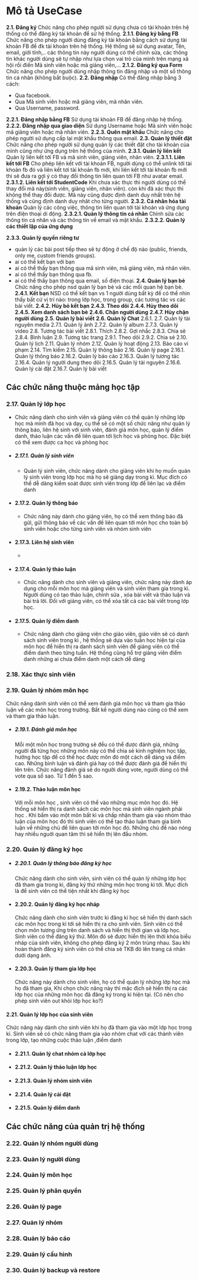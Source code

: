 # Mô tả UseCase

**2.1\. Đăng ký** Chức năng cho phép người sử dụng chưa có tài khoản trên hệ thống có thể đăng ký tài khoản để sử hệ thống. **2.1.1\. Đăng ký bằng FB** Chức năng cho phép người dùng đăng ký tài khoản bằng cách sử dụng tài khoản FB để đk tài khoản trên hệ thống. Hệ thống sẽ sử dụng avatar, Tên, email, giới tính,.. các thông tin này người dùng có thể chỉnh sửa, các thông tin khác người dùng sẽ tự nhập như lựa chọn vai trò của mình trên mạng xã hội rồi điền Mã sinh viên hoặc mã giảng viên,... **2.1.2\. Đăng ký qua Form** Chức năng cho phép người dùng nhập thông tin đăng nhập và một số thông tin cá nhân (không bắt buộc). **2.2\. Đăng nhập** Có thể đăng nhập bằng 3 cách:

- Qua facebook.
- Qua Mã sinh viên hoặc mã giảng viên, mã nhân viên.
- Qua Username, password.

**2.2.1\. Đăng nhập bằng FB** Sử dụng tài khoản FB để đăng nhập hệ thống. **2.2.2\. Đăng nhập qua giao diện** Sử dụng Username hoặc Mã sinh viên hoặc mã giảng viên hoặc mã nhân viên. **2.2.3\. Quên mật khẩu** Chức năng cho phép người sử dụng cấp lại mật khẩu thông qua email. **2.3\. Quản lý thiết đặt** Chức năng cho phép người sử dụng quản lý các thiết đặt cho tài khoản của mình cũng như ứng dụng trên hệ thống của mình. **2.3.1\. Quản lý liên kết** Quản lý liên kết tới FB và mã sinh viên, giảng viên, nhân viên. **2.3.1.1\. Liên kết tới FB** Cho phép liên kết với tài khoản FB, người dùng có thể unlink tới tài khoản fb đó và liên kết tơi tài khoản fb mới, khi liên kết tới tài khoản fb mới thì sẽ đưa ra gợi ý có thay đổi thông tin liên quan tới FB như avatar email. **2.3.1.2\. Liên kết tới StudentCode** Khi chưa xác thực thì người dùng có thể thay đổi mã này(sinh viên, giảng viên, nhân viên). còn khi đã xác thực thì không thể thay đổi được. Mã này cũng được định danh duy nhất trên hệ thống và cũng định danh duy nhât cho từng người. **2.3.2\. Cá nhân hóa tài khoản** Quản lý các công việc, thông tin liên quan tới tài khoản và ứng dụng trên điện thoại di động. **2.3.2.1\. Quản lý thông tin cá nhân** Chỉnh sửa các thông tin cá nhân và các thông tin về email và mật khẩu. **2.3.2.2\. Quản lý các thiết lập của ứng dụng**

**2.3.3\. Quản lý quyền riêng tư**

- quản lý các bài post tiếp theo sẽ tự động ở chế độ nào (public, friends, only me, custom friends groups).
- ai có thể kết bạn với bạn
- ai có thể thấy bạn thông qua mã sinh viên, mã giảng viên, mã nhân viên.
- ai có thể thấy bạn thông qua fb.
- ai có thể thấy bạn thông qua email, số điện thoại. **2.4\. Quản lý bạn bè** Chức năng cho phép nsd quản lý bạn bè và các mối quan hệ bạn bè. **2.4.1\. Kết bạn** NSD có thể kết bạn vs 1 người dùng bất kỳ để có thể nhìn thấy bất cứ vị trí nào: trong lớp học, trong group, các tương tác vs các bài viết. **2.4.2\. Hủy bỏ kết bạn** **2.4.3\. Theo dõi** **2.4.4\. Hủy theo dõi** **2.4.5\. Xem danh sách bạn bè** **2.4.6\. Chặn người dùng** **2.4.7\. Hủy chặn người dùng** **2.5\. Quản lý bài viết** **2.6\. Quản lý Chat** 2.6.1\. 2.7\. Quản lý tài nguyên media 2.7.1\. Quản lý ảnh 2.7.2\. Quản lý album 2.7.3\. Quản lý video 2.8\. Tương tác bài viết 2.8.1\. Thích 2.8.2\. Gợi nhắc 2.8.3\. Chia sẻ 2.8.4\. Bình luận 2.9\. Tương tác trang 2.9.1\. Theo dõi 2.9.2\. Chia sẻ 2.10\. Quản lý lịch 2.11\. Quản lý nhóm 2.12\. Quản lý hoạt động 2.13\. Báo cáo vi phạm 2.14\. Tìm kiếm 2.15\. Quản lý thông báo 2.16\. Quản lý page 2.16.1\. Quản lý thông báo 2.16.2\. Quản lý báo cáo 2.16.3\. Quản lý tương tác 2.16.4\. Quản lý người dung theo dõi 2.16.5\. Quản lý tài nguyên 2.16.6\. Quản lý cài đặt 2.16.7\. Quản lý bài viết

## Các chức năng thuộc mảng học tập

### 2.17\. Quản lý lớp học

- Chức năng dành cho sinh viên và giảng viên có thể quản lý những lớp học mà mình đã học và dạy, cụ thể sẽ có một số chức năng như quản lý thông báo, liên hệ sinh với sinh viên, đánh giá môn học, quản lý điểm danh, thảo luận các vấn đề liên quan tới lịch học và phòng học. Đặc biệt có thể xem được ca học và phòng học

- ##### 2.17.1\. Quản lý sinh viên

  - Quản lý sinh viên, chức năng dành cho giảng viên khi họ muốn quản lý sinh viên trong lớp học mà họ sẽ giảng dạy trong kì. Mục đích có thể dễ dàng kiểm soát được sinh viên trong lớp để liên lạc và điểm danh

- #### 2.17.2\. Quản lý thông báo

  - Chức năng này dành cho giảng viên, họ có thể xem thông báo đã gửi, gửi thông báo về các vấn đề liên quan tới môn học cho toàn bộ sinh viên hoặc cho từng sinh viên và nhóm sinh viên

- #### 2.17.3\. Liên hệ sinh viên

  +

- #### 2.17.4\. Quản lý thảo luận

  - Chức năng dành cho sinh viên và giảng viên, chức năng này dành áp dụng cho mỗi môn học mà giảng viên và sinh viên tham gia trong kì. Người dùng có tạo thảo luận, chỉnh sửa , xóa bài viết và thảo luận và bài trả lời. Đối với giảng viên, có thể xóa tất cả các bài viết trong lớp học.

- #### 2.17.5\. Quản lý điểm danh

  - Chức năng dành cho giảng viên cho giáo viên, giáo viên sẽ có danh sách sinh viên trong kì , hệ thống sẽ dựa vào tuần học hiện tại của môn học để hiển thị ra danh sách sinh viên để giảng viên có thể điểm danh theo từng tuần. Hệ thống cũng hỗ trợ giảng viên điểm danh những ai chưa điểm danh một cách dễ dàng

### 2.18\. Xác thực sinh viên

### 2.19\. Quản lý nhóm môn học

Chức năng dành sinh viên có thể xem đánh giá môn học và tham gia thảo luận về các môn học trong trường. Bất kề người dùng nào cũng có thể xem và tham gia thảo luận.

- ##### 2.19.1\. Đánh giá môn học

  Mỗi một môn học trong trường sẽ đều có thể được đánh giá, những người đã từng học những môn này có thể chia sẻ kinh nghiệm học tập, hướng học tập để có thể học được môn đó một cách dễ dàng và điểm cao. Những bình luận và đánh giá hay có thể được đánh giá để hiển thị lên trên. Chức năng đánh giá sẽ do người dùng vote, người dùng có thể vote qua số sao. Từ 1 đến 5 sao.

- #### 2.19.2\. Thảo luận môn học

  Với mỗi môn học , sinh viên có thể vào những mục môn học đó. Hệ thống sẽ hiển thị ra danh sách các môn học mà sinh viên ngành phải học . Khi bấm vào một môn bất kì và chấp nhận tham gia vào nhóm thảo luận của môn học đó thì sinh viên có thể tạo thảo luận tham gia bình luận về những chủ đề liên quan tới môn học đó. Những chủ đề nào nóng hay nhiều nguời quan tâm thì sẽ hiển thị lên đầu nhóm.

### 2.20\. Quản lý đăng ký học

- ##### 2.20.1\. Quản lý thông báo đăng ký học

  Chức năng dành cho sinh viên, sinh viên có thể quản lý những lớp học đã tham gia trong kì, đăng ký thử những môn học trong kì tới. Mục đích là để sinh viên có thể tiện nhất khi đăng ký học

- #### 2.20.2\. Quản lý đăng ký học nháp

  Chức năng dành cho sinh viên trước kì đăng kí học sẽ hiển thị danh sách các môn học trong kì tới sẽ hiển thị ra cho sinh viên. Sinh viên có thể chọn môn tương ứng trên danh sách và hiển thị thời gian và lớp học. Sinh viên có thể đăng ký thử. Môn đó sẽ được hiển thị lên thời khóa biểu nháp của sinh viên, không cho phép đăng ký 2 môn trùng nhau. Sau khi hoàn thành đăng ký sinh viên có thể chia sẻ TKB đó lên trang cá nhân dưới dạng ảnh.

- #### 2.20.3\. Quản lý tham gia lớp học

  Chức năng này dành cho sinh viên, họ có thể quản lý những lớp học mà họ đã tham gia, Khi chọn chức năng này thì mặc địch sẽ hiển thị ra các lớp học của những môn học đã đăng ký trong kì hiện tại. (Có nên cho phép sinh viên out khỏi lớp học ko?)

#### 2.21\. Quản lý lớp học của sinh viên

Chức năng này dành cho sinh viên khi họ đã tham gia vào một lớp học trong kì. Sinh viên sẽ có chức năng tham gia vào nhóm chat với các thành viên trong lớp, tạo những cuộc thảo luận ,điểm danh

- #### 2.21.1\. Quản lý chat nhóm cả lớp học

- #### 2.21.2\. Quản lý thảo luận lớp học

- #### 2.21.3\. Quản lý nhóm sinh viên

- #### 2.21.4\. Quản lý cài đặt

- #### 2.21.5\. Quản lý diểm danh

## Các chức năng của quản trị hệ thống

### 2.22\. Quản lý nhóm người dùng

### 2.23\. Quản lý người dùng

### 2.24\. Quản lý môn học

### 2.25\. Quản lý phân quyền

### 2.26\. Quản lý page

### 2.27\. Quản lý nhóm

### 2.28\. Quản lý báo cáo

### 2.29\. Quản lý cấu hình

### 2.30\. Quản lý backup và restore
